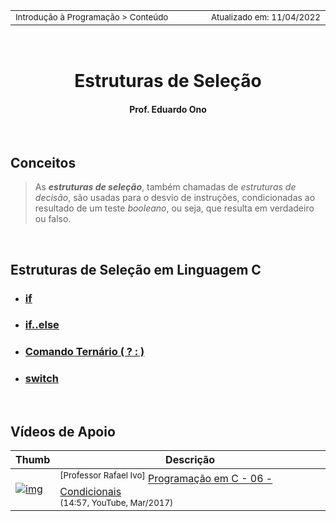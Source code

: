 <table>
<tr>
<td align="left" width="8000">
  <small>Introdução à Programação > Conteúdo</small>
</td>
<td align="right">
  <small>Atualizado&nbsp;em:&nbsp;11/04/2022</small>
</td>
</tr>
</table>

<br>

<h1 align="center">
Estruturas de Seleção
</h1>
<h4 align="center">
Prof. Eduardo Ono
</h4>

<br>

## Conceitos

> As ___estruturas de seleção___, também chamadas de _estruturas de decisão_, são usadas para o desvio de instruções, condicionadas ao resultado de um teste _booleano_, ou seja, que resulta em verdadeiro ou falso.

<br>

## Estruturas de Seleção em Linguagem C

* ### [if](./if/README.md)

* ### [if..else](./if-else/README.md)

* ### [Comando Ternário ( ? : )](./comando-ternario/README.md)

* ### [switch](./switch/README.md)

<br>

## Vídeos de Apoio

| Thumb | Descrição |
| --- | --- |
| [![img](https://img.youtube.com/vi/12XEASpEQ0w/default.jpg)](https://youtu.be/12XEASpEQ0w) | <sup>[Professor Rafael Ivo]</sup> [Programação em C - 06 - Condicionais](https://www.youtube.com/watch?v=12XEASpEQ0w)<br><sub>(14:57, YouTube, Mar/2017)</sub>

<br>
